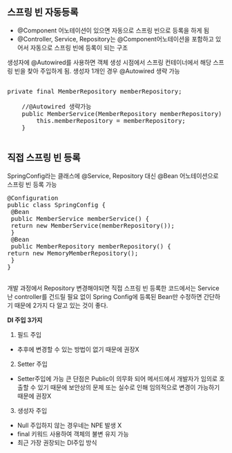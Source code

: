 ## 스프링 빈 자동등록
- @Component 어노테이션이 있으면 자동으로 스프링 빈으로 등록을 하게 됨
- @Controller, Service, Repository는 @Component어노테이션을 포함하고 있어서 자동으로 스프링 빈에 등록이 되는 구조

생성자에 @Autowired를 사용하면 객체 생성 시점에서 스프링 컨테이너에서 해당 스프링 빈을 찾아 주입하게 됨.
생성자 1개인 경우 @Autowired 생략 가능
<pre>

private final MemberRepository memberRepository;

    //@Autowired 생략가능
    public MemberService(MemberRepository memberRepository) {
        this.memberRepository = memberRepository;
    }

</pre>

## 직접 스프링 빈 등록
SpringConfig라는 클래스에 @Service, Repository 대신 @Bean 어노테이션으로 스프링 빈 등록 가능 
<pre>
@Configuration
public class SpringConfig {
 @Bean
 public MemberService memberService() {
 return new MemberService(memberRepository());
 }
 @Bean
 public MemberRepository memberRepository() {
return new MemoryMemberRepository();
 }
}

</pre>

개발 과정에서 Repository 변경해야되면 직접 스프링 빈 등록한 코드에서는 Service난 controller를 건드릴 필요 없이 Spring Config에 등록된 Bean만 수정하면 간단하기 때문에 2가지
다 알고 있는 것이 좋다.


**DI 주입 3가지**

1. 필드 주입
 - 추후에 변경할 수 있는 방법이 없기 때문에 권장X
2. Setter 주입
 - Setter주입에 가능 큰 단점은 Public이 의무화 되어 메서드에서 개발자가 임의로 호출할 수 있기 때문에 보안상의 문제 또는 실수로 인해 임의적으로 변경이 가능하기 때문에 권장X
3. 생성자 주입
 - Null 주입하지 않는 경우네는 NPE 발생 X
 - final 키워드 사용하여 객체의 불변 유지 가능
 - 최근 가장 권장되는 DI주입 방식
